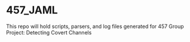 # 457_JAML
This repo will hold scripts, parsers, and log files generated for 457 Group Project: Detecting Covert Channels
